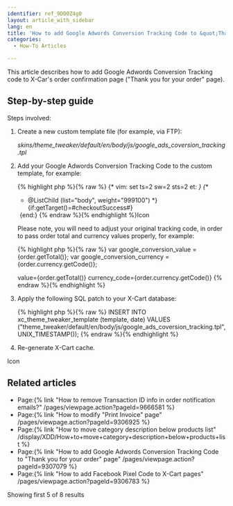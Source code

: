 ```yaml
---
identifier: ref_9DD0Z4g0
layout: article_with_sidebar
lang: en
title: 'How to add Google Adwords Conversion Tracking Code to &quot;Thank you for your order&quot; page'
categories:
  - How-To Articles

---
```



This article describes how to add Google Adwords Conversion Tracking code to X-Car's order confirmation page ("Thank you for your order" page).

## Step-by-step guide

Steps involved:

1.  Create a new custom template file (for example, via FTP):  

    _skins/theme_tweaker/default/en/body/js/google_ads_coversion_tracking.tpl_  

2.  Add your Google Adwords Conversion Tracking Code to the custom template, for example:

    {% highlight php %}{% raw %}
    {* vim: set ts=2 sw=2 sts=2 et: *}
    {**
     * @ListChild (list="body", weight="999100")
     *}
    {if:getTarget()=#checkoutSuccess#}
    <!-- Google Code for Conversion Page -->
    <script type="text/javascript">
    /* <![CDATA[ */
    var google_conversion_id = 999999999;
    var google_conversion_language = "en";
    var google_conversion_format = "3";
    var google_conversion_color = "ffffff";
    var google_conversion_label = "xxxfCKzzz2YQyyyyxxx";
    var google_conversion_value = {order.getTotal()};
    var google_conversion_currency = {order.currency.getCode()};
    var google_remarketing_only = false;
    /* ]]> */
    </script>
    <script type="text/javascript" src="//www.googleadservices.com/pagead/conversion.js">
    </script>
    <noscript>
    <div style="display:inline;">
    <img height="1" width="1" style="border-style:none;" alt="" src="//www.googleadservices.com/pagead/conversion/999999999/?value={order.getTotal()}&amp;currency_code={order.currency.getCode()}&amp;label=xxxfCKzzz2YQyyyyxxx&amp;guid=ON&amp;script=0"/>
    </div>
    </noscript>
    {end:}
    {% endraw %}{% endhighlight %}Icon

    Please note, you will need to adjust your original tracking code, in order to pass order total and currency values properly, for example:

    {% highlight php %}{% raw %}
    var google_conversion_value = {order.getTotal()};
    var google_conversion_currency = {order.currency.getCode()};

    value={order.getTotal()}
    currency_code={order.currency.getCode()}
    {% endraw %}{% endhighlight %}
3.  Apply the following SQL patch to your X-Cart database:

    {% highlight php %}{% raw %}
    INSERT INTO xc_theme_tweaker_template (template, date) VALUES ("theme_tweaker/default/en/body/js/google_ads_coversion_tracking.tpl", UNIX_TIMESTAMP());
    {% endraw %}{% endhighlight %}
4.  Re-generate X-Cart cache.

Icon

## Related articles

*   Page:{% link "How to remove Transaction ID info in order notification emails?" /pages/viewpage.action?pageId=9666581 %}
*   Page:{% link "How to modify "Print Invoice" page" /pages/viewpage.action?pageId=9306925 %}
*   Page:{% link "How to move category description below products list" /display/XDD/How+to+move+category+description+below+products+list %}
*   Page:{% link "How to add Google Adwords Conversion Tracking Code to "Thank you for your order" page" /pages/viewpage.action?pageId=9307079 %}
*   Page:{% link "How to add Facebook Pixel Сode to X-Cart pages" /pages/viewpage.action?pageId=9306783 %}

Showing first 5 of 8 results